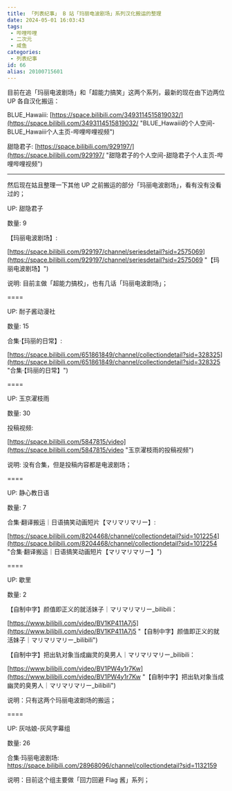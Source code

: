 ```yaml
---
title: 「列表纪事」 B 站「玛丽电波剧场」系列汉化搬运的整理
date: 2024-05-01 16:03:43
tags:
 - 哔哩哔哩
 - 二次元
 - 咸鱼
categories:
 - 列表纪事
id: 66
alias: 20100715601
---
```


目前在追「玛丽电波剧场」和「超能力搞笑」这两个系列，最新的现在由下边两位 UP 各自汉化搬运：

<!--more-->

BLUE_Hawaiii: [https://space.bilibili.com/3493114515819032/](https://space.bilibili.com/3493114515819032/ "BLUE\_Hawaiii的个人空间-BLUE\_Hawaiii个人主页-哔哩哔哩视频")

甜隐君子: [https://space.bilibili.com/929197/](https://space.bilibili.com/929197/ "甜隐君子的个人空间-甜隐君子个人主页-哔哩哔哩视频")

--------

然后现在姑且整理一下其他 UP 之前搬运的部分「玛丽电波剧场」，看有没有没看过的；

UP: 甜隐君子

数量: 9

【玛丽电波剧场】:

[https://space.bilibili.com/929197/channel/seriesdetail?sid=2575069](https://space.bilibili.com/929197/channel/seriesdetail?sid=2575069 "【玛丽电波剧场】")

说明: 目前主做「超能力搞校」，也有几话「玛丽电波剧场」；


====


UP: 耐子酱动漫社

数量: 15

合集·【玛丽的日常】:

[https://space.bilibili.com/651861849/channel/collectiondetail?sid=328325](https://space.bilibili.com/651861849/channel/collectiondetail?sid=328325 "合集·【玛丽的日常】")

====

UP: 玉京濯枝雨

数量: 30

投稿视频:

[https://space.bilibili.com/5847815/video](https://space.bilibili.com/5847815/video "玉京濯枝雨的投稿视频")

说明: 没有合集，但是投稿内容都是电波剧场；

====

UP: 静心教日语

数量: 7

合集·翻译搬运｜日语搞笑动画短片【マリマリマリー】:

[https://space.bilibili.com/8204468/channel/collectiondetail?sid=1012254](https://space.bilibili.com/8204468/channel/collectiondetail?sid=1012254 "合集·翻译搬运｜日语搞笑动画短片【マリマリマリー】")


====

UP: 歇里

数量: 2

【自制中字】颜值即正义的就活妹子｜マリマリマリー\_bilibili：

[https://www.bilibili.com/video/BV1KP411A7j5](https://www.bilibili.com/video/BV1KP411A7j5 "【自制中字】颜值即正义的就活妹子｜マリマリマリー\_bilibili")

【自制中字】把出轨对象当成幽灵的臭男人｜マリマリマリー\_bilibili：

[https://www.bilibili.com/video/BV1PW4y1r7Kw](https://www.bilibili.com/video/BV1PW4y1r7Kw "【自制中字】把出轨对象当成幽灵的臭男人｜マリマリマリー\_bilibili")

说明：只有这两个玛丽电波剧场的搬运；

====

UP: 灰咕娘-灰风字幕组

数量: 26

合集·玛丽电波剧场: https://space.bilibili.com/28968096/channel/collectiondetail?sid=1132159

说明：目前这个组主要做「回力回避 Flag 酱」系列；
